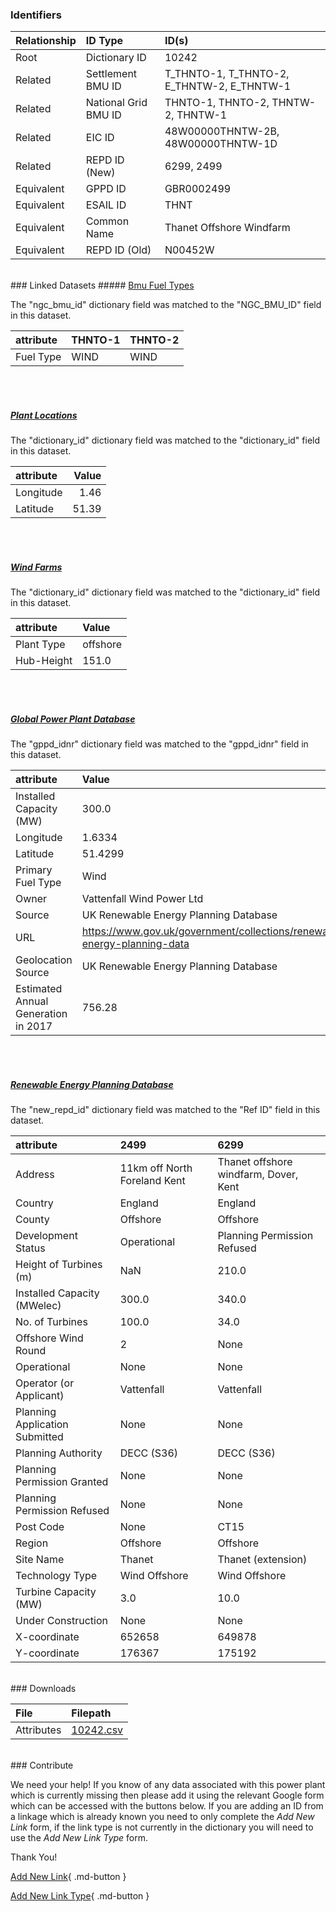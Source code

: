 ### Identifiers

| Relationship   | ID Type              | ID(s)                                      |
|:---------------|:---------------------|:-------------------------------------------|
| Root           | Dictionary ID        | 10242                                      |
| Related        | Settlement BMU ID    | T_THNTO-1, T_THNTO-2, E_THNTW-2, E_THNTW-1 |
| Related        | National Grid BMU ID | THNTO-1, THNTO-2, THNTW-2, THNTW-1         |
| Related        | EIC ID               | 48W00000THNTW-2B, 48W00000THNTW-1D         |
| Related        | REPD ID (New)        | 6299, 2499                                 |
| Equivalent     | GPPD ID              | GBR0002499                                 |
| Equivalent     | ESAIL ID             | THNT                                       |
| Equivalent     | Common Name          | Thanet Offshore Windfarm                   |
| Equivalent     | REPD ID (Old)        | N00452W                                    |

<br>
### Linked Datasets
##### <a href="https://osuked.github.io/Power-Station-Dictionary/datasets/bmu-fuel-types">Bmu Fuel Types</a>



The "ngc_bmu_id" dictionary field was matched to the "NGC_BMU_ID" field in this dataset.

| attribute   | THNTO-1   | THNTO-2   |
|:------------|:----------|:----------|
| Fuel Type   | WIND      | WIND      |

<br><br>
##### <a href="https://osuked.github.io/Power-Station-Dictionary/datasets/plant-locations">Plant Locations</a>



The "dictionary_id" dictionary field was matched to the "dictionary_id" field in this dataset.

| attribute   |   Value |
|:------------|--------:|
| Longitude   |    1.46 |
| Latitude    |   51.39 |

<br><br>
##### <a href="https://osuked.github.io/Power-Station-Dictionary/datasets/wind-farms">Wind Farms</a>



The "dictionary_id" dictionary field was matched to the "dictionary_id" field in this dataset.

| attribute   | Value    |
|:------------|:---------|
| Plant Type  | offshore |
| Hub-Height  | 151.0    |

<br><br>
##### <a href="https://osuked.github.io/Power-Station-Dictionary/datasets/global-power-plant-database">Global Power Plant Database</a>



The "gppd_idnr" dictionary field was matched to the "gppd_idnr" field in this dataset.

| attribute                           | Value                                                                    |
|:------------------------------------|:-------------------------------------------------------------------------|
| Installed Capacity (MW)             | 300.0                                                                    |
| Longitude                           | 1.6334                                                                   |
| Latitude                            | 51.4299                                                                  |
| Primary Fuel Type                   | Wind                                                                     |
| Owner                               | Vattenfall Wind Power Ltd                                                |
| Source                              | UK Renewable Energy Planning Database                                    |
| URL                                 | https://www.gov.uk/government/collections/renewable-energy-planning-data |
| Geolocation Source                  | UK Renewable Energy Planning Database                                    |
| Estimated Annual Generation in 2017 | 756.28                                                                   |

<br><br>
##### <a href="https://osuked.github.io/Power-Station-Dictionary/datasets/renewable-energy-planning-database">Renewable Energy Planning Database</a>



The "new_repd_id" dictionary field was matched to the "Ref ID" field in this dataset.

| attribute                      | 2499                         | 6299                                  |
|:-------------------------------|:-----------------------------|:--------------------------------------|
| Address                        | 11km off North Foreland Kent | Thanet offshore windfarm, Dover, Kent |
| Country                        | England                      | England                               |
| County                         | Offshore                     | Offshore                              |
| Development Status             | Operational                  | Planning Permission Refused           |
| Height of Turbines (m)         | NaN                          | 210.0                                 |
| Installed Capacity (MWelec)    | 300.0                        | 340.0                                 |
| No. of Turbines                | 100.0                        | 34.0                                  |
| Offshore Wind Round            | 2                            | None                                  |
| Operational                    | None                         | None                                  |
| Operator (or Applicant)        | Vattenfall                   | Vattenfall                            |
| Planning Application Submitted | None                         | None                                  |
| Planning Authority             | DECC (S36)                   | DECC (S36)                            |
| Planning Permission Granted    | None                         | None                                  |
| Planning Permission Refused    | None                         | None                                  |
| Post Code                      | None                         | CT15                                  |
| Region                         | Offshore                     | Offshore                              |
| Site Name                      | Thanet                       | Thanet (extension)                    |
| Technology Type                | Wind Offshore                | Wind Offshore                         |
| Turbine Capacity (MW)          | 3.0                          | 10.0                                  |
| Under Construction             | None                         | None                                  |
| X-coordinate                   | 652658                       | 649878                                |
| Y-coordinate                   | 176367                       | 175192                                |


<br>
### Downloads


| File       | Filepath                                                                              |
|:-----------|:--------------------------------------------------------------------------------------|
| Attributes | [10242.csv](https://osuked.github.io/Power-Station-Dictionary/object_attrs/10242.csv) |


<br>
### Contribute

We need your help! If you know of any data associated with this power plant which is currently missing then please add it using the relevant Google form which can be accessed with the buttons below.  If you are adding an ID from a linkage which is already known you need to only complete the *Add New Link* form, if the link type is not currently in the dictionary you will need to use the *Add New Link Type* form.

Thank You!

[Add New Link](https://docs.google.com/forms/d/e/1FAIpQLSc5jRsQ7NgiLLXbwo9PUdwTQyuqbRwThltG56-o6NVSe7E_nw/viewform?usp=pp_url&entry.251912331=10242){ .md-button }

[Add New Link Type](https://docs.google.com/forms/d/e/1FAIpQLSdQfLmfOR0Vw4Z7gDQAIhBbqIifd1RuSFPKmDQpROhOqjo7ew/viewform?usp=pp_url&entry.2141539628=10242){ .md-button }